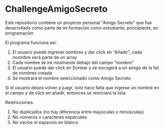 # ChallengeAmigoSecreto
Este repositorio contiene un proyecto personal "Amigo Secreto" que fue desarrollado como parte de mi formación como estudiante, principiante, en programación

El programa funciona así: 

1) El usuario puede ingresar nombres y dar click en "Añadir", cada noombre será parte de un array 
2) Cada nombre se irá mostrando debajo del campo "nombre"
3) El usuario puede dar click en Sortear y se escogerá a un amigo de la list de nombres creada
4) Se mostrará el nombre seleccionado como Amigo Secreto

Si el usuario desea volver a juagr, solo hace falta que ingrese un nombre en el campo y de click en añadir, entonces 
se reiniciará la lista 

Restricciones: 
1) No duplicados (no hay diferencia entre mayúculas y minúsculas)
2) No números o caracteres especiales
3) No vacios ni espacios en blanco
